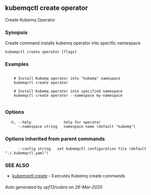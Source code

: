 ## kubemqctl create operator

Create Kubemq Operator

### Synopsis

Create command installs kubemq operator into specific namespace

```
kubemqctl create operator [flags]
```

### Examples

```

	# Install Kubemq operator into "kubemq" namespace
	kubemqctl create operator  

	# Install Kubemq operator into specified namespace
	kubemqctl create operator --namespace my-namespace
 

```

### Options

```
  -h, --help               help for operator
      --namespace string   namespace name (default "kubemq")
```

### Options inherited from parent commands

```
      --config string   set kubemqctl configuration file (default "./.kubemqctl.yaml")
```

### SEE ALSO

* [kubemqctl create](kubemqctl_create.md)	 - Executes Kubemq create commands

###### Auto generated by spf13/cobra on 26-Mar-2020
